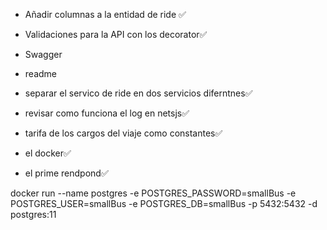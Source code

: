 * Añadir columnas a la entidad de ride ✅
* Validaciones para la API con los decorator✅
* Swagger
* readme
* separar el servico de ride en dos servicios diferntnes✅
* revisar como funciona el log en netsjs✅
* tarifa de los cargos del viaje como constantes✅

* el docker✅
* el prime rendpond✅



docker run --name postgres -e POSTGRES_PASSWORD=smallBus -e POSTGRES_USER=smallBus -e POSTGRES_DB=smallBus -p 5432:5432 -d postgres:11

